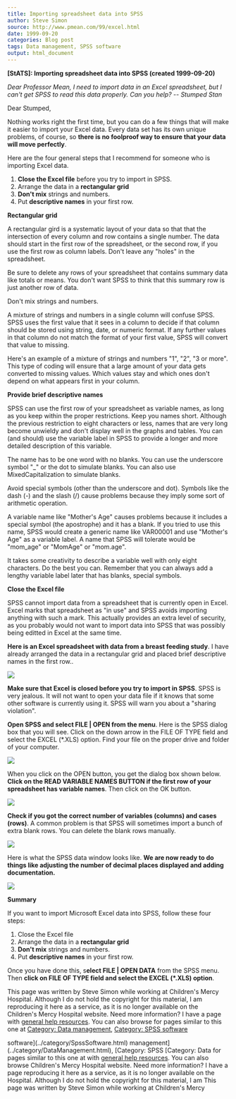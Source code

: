 ```yaml
---
title: Importing spreadsheet data into SPSS
author: Steve Simon
source: http://www.pmean.com/99/excel.html
date: 1999-09-20
categories: Blog post
tags: Data management, SPSS software
output: html_document
---
```

****[StATS]:** Importing spreadsheet data into SPSS
(created 1999-09-20)**

*Dear Professor Mean, I need to import data in an Excel spreadsheet, but
I can't get SPSS to read this data properly. Can you help? -- Stumped
Stan*

Dear Stumped,

Nothing works right the first time, but you can do a few things that
will make it easier to import your Excel data. Every data set has its
own unique problems, of course, so **there is no foolproof way to ensure
that your data will move perfectly**.

Here are the four general steps that I recommend for someone who is
importing Excel data.

1.  **Close the Excel file** before you try to import in SPSS.
2.  Arrange the data in a **rectangular grid**
3.  **Don't mix** strings and numbers.
4.  Put **descriptive names** in your first row.

**Rectangular grid**

A rectangular gird is a systematic layout of your data so that that the
intersection of every column and row contains a single number. The data
should start in the first row of the spreadsheet, or the second row, if
you use the first row as column labels. Don't leave any "holes" in
the spreadsheet.

Be sure to delete any rows of your spreadsheet that contains summary
data like totals or means. You don't want SPSS to think that this
summary row is just another row of data.

Don't mix strings and numbers.

A mixture of strings and numbers in a single column will confuse SPSS.
SPSS uses the first value that it sees in a column to decide if that
column should be stored using string, date, or numeric format. If any
further values in that column do not match the format of your first
value, SPSS will convert that value to missing.

Here's an example of a mixture of strings and numbers "1", "2", "3
or more". This type of coding will ensure that a large amount of your
data gets converted to missing values. Which values stay and which ones
don't depend on what appears first in your column.

**Provide brief descriptive names**

SPSS can use the first row of your spreadsheet as variable names, as
long as you keep within the proper restrictions. Keep you names short.
Although the previous restriction to eight characters or less, names
that are very long become unwieldy and don't display well in the graphs
and tables. You can (and should) use the variable label in SPSS to
provide a longer and more detailed description of this variable.

The name has to be one word with no blanks. You can use the underscore
symbol "_" or the dot to simulate blanks. You can also use
MixedCapitalization to simulate blanks.

Avoid special symbols (other than the underscore and dot). Symbols like
the dash (-) and the slash (/) cause problems because they imply some
sort of arithmetic operation.

A variable name like "Mother's Age" causes problems because it
includes a special symbol (the apostrophe) and it has a blank. If you
tried to use this name, SPSS would create a generic name like VAR00001
and use "Mother's Age" as a variable label. A name that SPSS will
tolerate would be "mom_age" or "MomAge" or "mom.age".

It takes some creativity to describe a variable well with only eight
characters. Do the best you can. Remember that you can always add a
lengthy variable label later that has blanks, special symbols.

**Close the Excel file**

SPSS cannot import data from a spreadsheet that is currently open in
Excel. Excel marks that spreadsheet as "in use" and SPSS avoids
importing anything with such a mark. This actually provides an extra
level of security, as you probably would not want to import data into
SPSS that was possibly being editted in Excel at the same time.

**Here is an Excel spreadsheet with data from a breast feeding study**.
I have already arranged the data in a rectangular grid and placed brief
descriptive names in the first row..

![](../../../web/images/99/excel01.gif)

**Make sure that Excel is closed before you try to import in SPSS**.
SPSS is very jealous. It will not want to open your data file if it
knows that some other software is currently using it. SPSS will warn you
about a "sharing violation".

**Open SPSS and select FILE | OPEN from the menu**. Here is the SPSS
dialog box that you will see. Click on the down arrow in the FILE OF
TYPE field and select the EXCEL (*.XLS) option. Find your file on the
proper drive and folder of your computer.

![](../../../web/images/99/excel02.gif)

When you click on the OPEN button, you get the dialog box shown below.
**Click on the READ VARIABLE NAMES BUTTON if the first row of your
spreadsheet has variable names**. Then click on the OK button.

![](../../../web/images/99/excel03.gif)

**Check if you got the correct number of variables (columns) and cases
(rows)**. A common problem is that SPSS will sometimes import a bunch of
extra blank rows. You can delete the blank rows manually.

![](../../../web/images/99/excel04.gif)

Here is what the SPSS data window looks like. **We are now ready to do
things like adjusting the number of decimal places displayed and adding
documentation.**

![](../../../web/images/99/excel05.gif)

**Summary**

If you want to import Microsoft Excel data into SPSS, follow these four
steps:

1.  Close the Excel file
2.  Arrange the data in a **rectangular grid**
3.  **Don't mix** strings and numbers.
4.  Put **descriptive names** in your first row.

Once you have done this, s**elect FILE | OPEN DATA** from the SPSS
menu. Then **click on FILE OF TYPE field and select the EXCEL (*.XLS)
option**.

This page was written by Steve Simon while working at Children's Mercy
Hospital. Although I do not hold the copyright for this material, I am
reproducing it here as a service, as it is no longer available on the
Children's Mercy Hospital website. Need more information? I have a page
with [general help resources](../GeneralHelp.html). You can also browse
for pages similar to this one at
[](../category/WritingResearchPapers.html) [Category: Data
management](../category/DataManagement.html), [Category: SPSS
software](../category/SpssSoftware.html)
<!---More--->
software](../category/SpssSoftware.html)
management](../category/DataManagement.html), [Category: SPSS
[](../category/WritingResearchPapers.html) [Category: Data
for pages similar to this one at
with [general help resources](../GeneralHelp.html). You can also browse
Children's Mercy Hospital website. Need more information? I have a page
reproducing it here as a service, as it is no longer available on the
Hospital. Although I do not hold the copyright for this material, I am
This page was written by Steve Simon while working at Children's Mercy

<!---Do not use
****[StATS]:** Importing spreadsheet data into SPSS
This page was written by Steve Simon while working at Children's Mercy
Hospital. Although I do not hold the copyright for this material, I am
reproducing it here as a service, as it is no longer available on the
Children's Mercy Hospital website. Need more information? I have a page
with [general help resources](../GeneralHelp.html). You can also browse
for pages similar to this one at
[](../category/WritingResearchPapers.html) [Category: Data
management](../category/DataManagement.html), [Category: SPSS
software](../category/SpssSoftware.html)
--->

